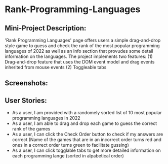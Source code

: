 # Rank-Programming-Languages
## Mini-Project Description:
'Rank Programming Languages' page offers users a simple drag-and-drop style game to guess and check the rank of the most popular programming languages of 2022 as well as an info section that provudes some detail information on the languages. 
The project implements two features: 
(1) Drag-and-drop feature that uses the DOM event model and drag events inherited from mouse events
(2) Toggleable tabs 

## Screenshots:

## User Stories:
- As a user, I am provided with a randomely sorted list of 10 most popular programming languages in 2022
- As a user, I am able to drag and drop each game to guess the correct rank of the games
- As a user, I can click the Check Order button to check if my answers are correct (Name of the games that are in an incorrect order turns red and ones in a correct order turns green to facilitate gussing)
- As a user, I can click togglable tabs to get more detailed information on each programming lange (sorted in alpabetical order)